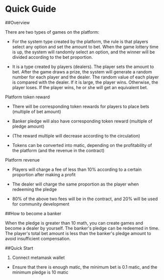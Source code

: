 # Quick Guide



##Overview

There are two types of games on the platform:

+ For the system type created by the platform, the rule is that players select any option and set the amount to bet. When the game lottery time is up, the system will randomly select an option, and the winner will be divided according to the bet proportion.

+ It is a type created by players (dealers). The player sets the amount to bet. After the game draws a prize, the system will generate a random number for each player and the dealer. The random value of each player is compared with the dealer. If it is large, the player wins. Otherwise, the player loses. If the player wins, he or she will get an equivalent bet.



Platform token reward

+ There will be corresponding token rewards for players to place bets (multiple of bet amount)

+ Banker pledge will also have corresponding token reward (multiple of pledge amount)

- (The reward multiple will decrease according to the circulation)

+ Tokens can be converted into matic, depending on the profitability of the platform (and the revenue in the contract)



Platform revenue

+ Players will charge a fee of less than 10% according to a certain proportion after making a profit

+ The dealer will charge the same proportion as the player when redeeming the pledge

+ 80% of the above two fees will be in the contract, and 20% will be used for community development



##How to become a banker



When the pledge is greater than 10 math, you can create games and become a dealer by yourself. The banker's pledge can be redeemed in time. The player's total bet amount is less than the banker's pledge amount to avoid insufficient compensation.



##Quick Start



1. Connect metamask wallet



- Ensure that there is enough matic, the minimum bet is 0.1 matic, and the minimum pledge is 10 matic